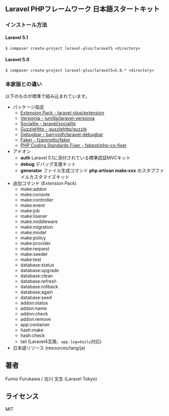 ## Laravel PHPフレームワーク 日本語スタートキット

### インストール方法

#### Laravel 5.1
```Console
$ composer create-project laravel-plus/laravel5 <directory>
```

#### Laravel 5.0
```Console
$ composer create-project laravel-plus/laravel5=5.0.* <directory>
```

### 本家版との違い

以下のものが標準で組み込まれています。
- パッケージ指定
	- [Extension Pack - laravel-plus/extension](https://github.com/jumilla/laravel-extension)
	- [Versionia - jumilla/laravel-versionia](https://github.com/jumilla/laravel-versionia)
	- [Socialite - laravel/socialite](https://github.com/laravel/socialite)
	- [GuzzleHttp - guzzlehttp/guzzle](https://github.com/guzzle/guzzle)
	- [Debugbar - barryvdh/laravel-debugbar](https://github.com/barryvdh/laravel-debugbar)
	- [Faker - fzaninotto/faker](https://github.com/fzaninotto/faker)
	- [PHP Coding Standards Fixer - fabpot/php-cs-fixer](https://github.com/friendsofphp/php-cs-fixer)
- アドオン
	- **auth** Laravel 5.1に添付されている標準認証MVCキット
	- **debug** デバッグ支援キット
	- **generator** ファイル生成コマンド **php artisan make:xxx** のスタブファイルカスタマイズキット
- 追加コマンド (Extension Pack)
	- make:addon
	- make:console
	- make:controller
	- make:event
	- make:job
	- make:lisener
	- make:middleware
	- make:migration
	- make:model
	- make:policy
	- make:provider
	- make:request
	- make:seeder
	- make:test
	- database:status
	- database:upgrade
	- database:clean
	- database:refresh
	- database:rollback
	- database:again
	- database:seed
	- addon:status
	- addon:name
	- addon:check
	- addon:remove
	- app:container
	- hash:make
	- hash:check
	- tail (Laravel4互換、`app.log=daily`対応)
- 日本語リソース (resources/lang/ja)

## 著者

Fumio Furukawa / 古川 文生 (Laravel Tokyo)

## ライセンス

MIT
